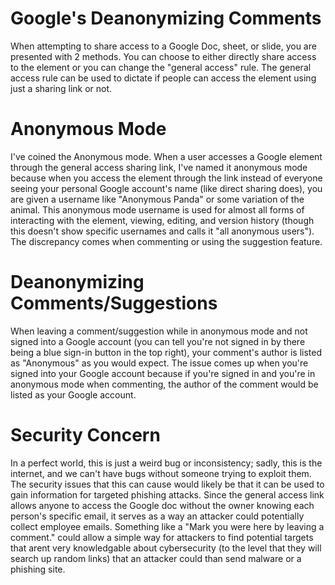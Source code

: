 # Google's Deanonymizing Comments

When attempting to share access to a Google Doc, sheet, or slide, you are presented with 2 methods. You can choose to either directly share access to the element or you can change the "general access" rule. The general access rule can be used to dictate if people can access the element using just a sharing link or not.

# Anonymous Mode

I've coined the Anonymous mode. When a user accesses a Google element through the general access sharing link, I've named it anonymous mode because when you access the element through the link instead of everyone seeing your personal Google account's name (like direct sharing does), you are given a username like "Anonymous Panda" or some variation of the animal. This anonymous mode username is used for almost all forms of interacting with the element, viewing, editing, and version history (though this doesn't show specific usernames and calls it "all anonymous users"). The discrepancy comes when commenting or using the suggestion feature.

# Deanonymizing Comments/Suggestions

When leaving a comment/suggestion while in anonymous mode and not signed into a Google account (you can tell you're not signed in by there being a blue sign-in button in the top right), your comment's author is listed as "Anonymous" as you would expect. The issue comes up when you're signed into your Google account because if you're signed in and you're in anonymous mode when commenting, the author of the comment would be listed as your Google account.

# Security Concern

In a perfect world, this is just a weird bug or inconsistency; sadly, this is the internet, and we can't have bugs without someone trying to exploit them. The security issues that this can cause would likely be that it can be used to gain information for targeted phishing attacks. Since the general access link allows anyone to access the Google doc without the owner knowing each person's specific email, it serves as a way an attacker could potentially collect employee emails. Something like a "Mark you were here by leaving a comment." could allow a simple way for attackers to find potential targets that arent very knowledgable about cybersecurity (to the level that they will search up random links) that an attacker could than send malware or a phishing site.
